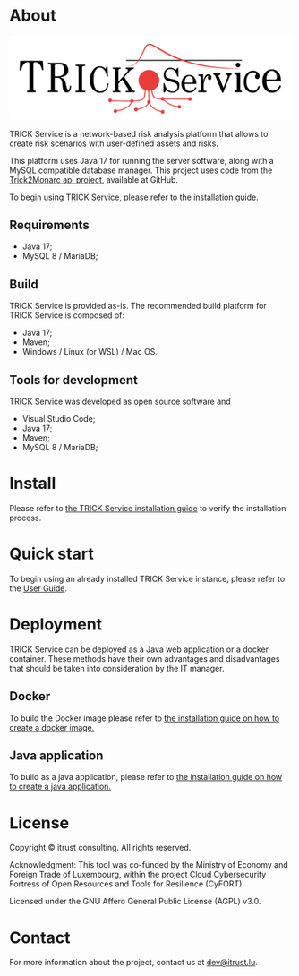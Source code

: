 # About

![TRICK Service Logo](src/main/webapp/WEB-INF/static/images/TrickService.png)

TRICK Service is a network-based risk analysis platform that allows to create risk scenarios with user-defined assets and risks.

This platform uses Java 17 for running the server software, along with a MySQL compatible database manager. This project uses code from the [Trick2Monarc api project](https://github.com/itrust-consulting/Trick2MonarcApi), available at GitHub.

To begin using TRICK Service, please refer to the [installation guide](docs/INSTALL.md).

## Requirements

- Java 17;
- MySQL 8 / MariaDB;

## Build

TRICK Service is provided as-is. The recommended build platform for TRICK Service is composed of:

- Java 17;
- Maven;
- Windows / Linux (or WSL) / Mac OS.

## Tools for development

TRICK Service was developed as open source software and 

- Visual Studio Code;
- Java 17;
- Maven;
- MySQL 8 / MariaDB;

# Install

Please refer to [the TRICK Service installation guide](docs/INSTALL.md) to verify the installation process.

# Quick start

To begin using an already installed TRICK Service instance, please refer to the [User Guide](src/main/webapp/WEB-INF/static/views/user-guide.html#creating-a-risk-analysis-using-trick-service).

# Deployment

TRICK Service can be deployed as a Java web application or a docker container. These methods have their own advantages and disadvantages that should be taken into consideration by the IT manager.

## Docker

To build the Docker image please refer to [the installation guide on how to create a docker image.](docs/INSTALL.md#create-a-docker-image)

## Java application

To build as a java application, please refer to [the installation guide on how to create a java application.](docs/installation/deployment/java/README.md#java-application)

# License

Copyright © itrust consulting. All rights reserved.

Acknowledgment: This tool was co-funded by the Ministry of Economy and Foreign Trade of Luxembourg, within the project Cloud Cybersecurity Fortress of Open Resources and Tools for Resilience (CyFORT).

Licensed under the GNU Affero General Public License (AGPL) v3.0.

# Contact
For more information about the project, contact us at dev@itrust.lu.